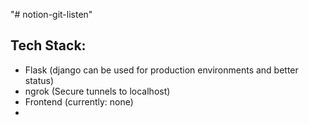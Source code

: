 "# notion-git-listen"

## Tech Stack:
   * Flask (django can be used for production environments and better status)
   * ngrok (Secure tunnels to localhost)
   * Frontend (currently: none)
   * 
